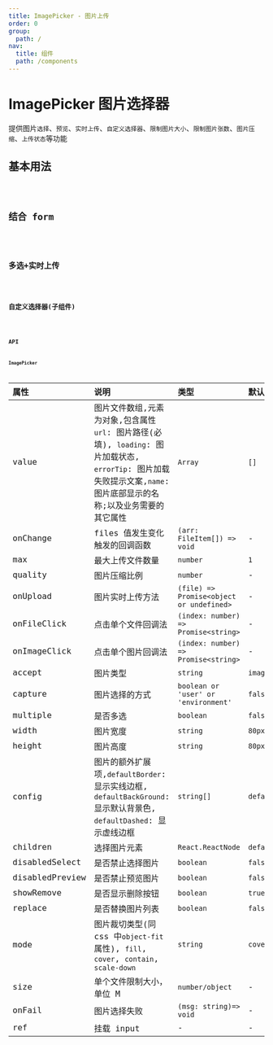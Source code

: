 ```yaml
---
title: ImagePicker - 图片上传
order: 0
group:
  path: /
nav:
  title: 组件
  path: /components
---
```


# ImagePicker 图片选择器

提供图片`选择`、`预览`、`实时上传`、`自定义选择器`、`限制图片大小`、`限制图片张数`、`图片压缩`、`上传状态`等功能

## 基本用法

<code src="./demos/base" />

## 结合 form

<code src="./demos/form" />

## 多选+实时上传

<code src="./demos/onUpload" />

## 自定义选择器(子组件)

<code src="./demos/idCard" />

## API

### ImagePicker

| 属性            | 说明                                                                                                                                                                | 类型                                     | 默认值              |
| :-------------- | :------------------------------------------------------------------------------------------------------------------------------------------------------------------ | :--------------------------------------- | :------------------ |
| value           | 图片文件数组,元素为对象,包含属性 `url`: 图片路径(必填), `loading`: 图片加载状态, `errorTip`: 图片加载失败提示文案,`name`: 图片底部显示的名称;以及业务需要的其它属性 | `Array`                                  | `[]`                |
| onChange        | files 值发生变化触发的回调函数                                                                                                                                      | `(arr: FileItem[]) => void`              | -                   |
| max             | 最大上传文件数量                                                                                                                                                    | `number`                                 | `1`                 |
| quality         | 图片压缩比例                                                                                                                                                        | `number`                                 | -                   |
| onUpload        | 图片实时上传方法                                                                                                                                                    | `(file) => Promise<object or undefined>` | -                   |
| onFileClick     | 点击单个文件回调法                                                                                                                                                  | `(index: number) => Promise<string>`     | -                   |
| onImageClick    | 点击单个图片回调法                                                                                                                                                  | `(index: number) => Promise<string>`     | -                   |
| accept          | 图片类型                                                                                                                                                            | `string`                                 | `image/*`           |
| capture         | 图片选择的方式                                                                                                                                                      | `boolean or 'user' or 'environment'`     | `false`             |
| multiple        | 是否多选                                                                                                                                                            | `boolean`                                | `false`             |
| width           | 图片宽度                                                                                                                                                            | `string`                                 | `80px`              |
| height          | 图片高度                                                                                                                                                            | `string`                                 | `80px`              |
| config          | 图片的额外扩展项,`defaultBorder`: 显示实线边框, `defaultBackGround`: 显示默认背景色, `defaultDashed`: 显示虚线边框                                                  | `string[]`                               | `defaultBackGround` |
| children        | 选择图片元素                                                                                                                                                        | `React.ReactNode`                        | `default`           |
| disabledSelect  | 是否禁止选择图片                                                                                                                                                    | `boolean`                                | `false`             |
| disabledPreview | 是否禁止预览图片                                                                                                                                                    | `boolean`                                | `false`             |
| showRemove      | 是否显示删除按钮                                                                                                                                                    | `boolean`                                | `true`              |
| replace         | 是否替换图片列表                                                                                                                                                    | `boolean`                                | `false`             |
| mode            | 图片裁切类型(同 css 中`object-fit`属性), `fill`, `cover`, `contain`, `scale-down`                                                                                   | `string`                                 | `cover`             |
| size            | 单个文件限制大小，单位 M                                                                                                                                            | `number/object`                          | -                   |
| onFail          | 图片选择失败                                                                                                                                                        | `(msg: string)=> void`                   | -                   |
| ref             | 挂载 input                                                                                                                                                          | -                                        | -                   |
